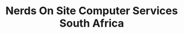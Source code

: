---
title: "Nerds On Site Computer Services South Africa"
url: /pretoria/nerds-on-site-computer-services-south-africa/
shop: Computer
---